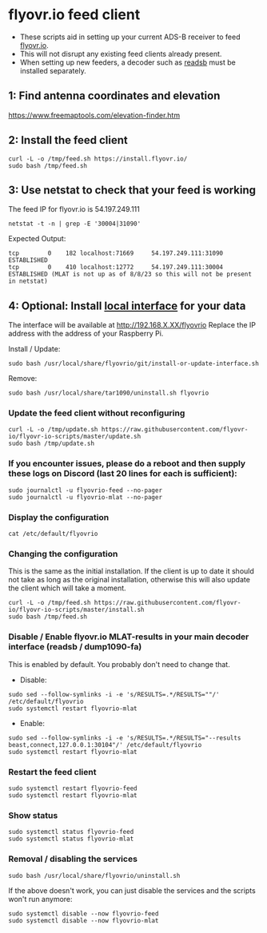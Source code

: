 # flyovr.io feed client

- These scripts aid in setting up your current ADS-B receiver to feed [flyovr.io](https://flyovr.io/).
- This will not disrupt any existing feed clients already present.
- When setting up new feeders, a decoder such as [readsb](https://github.com/wiedehopf/adsb-scripts/wiki/Automatic-installation-for-readsb) must be installed separately.

## 1: Find antenna coordinates and elevation

<https://www.freemaptools.com/elevation-finder.htm>

## 2: Install the feed client

```
curl -L -o /tmp/feed.sh https://install.flyovr.io/
sudo bash /tmp/feed.sh
```

## 3: Use netstat to check that your feed is working
The feed IP for flyovr.io is 54.197.249.111

```
netstat -t -n | grep -E '30004|31090'
```
Expected Output:
```
tcp        0    182 localhost:71669     54.197.249.111:31090      ESTABLISHED
tcp        0    410 localhost:12772     54.197.249.111:30004      ESTABLISHED (MLAT is not up as of 8/8/23 so this will not be present in netstat)
```

## 4: Optional: Install [local interface](https://github.com/wiedehopf/tar1090) for your data

The interface will be available at http://192.168.X.XX/flyovrio 
Replace the IP address with the address of your Raspberry Pi.

Install / Update:
```
sudo bash /usr/local/share/flyovrio/git/install-or-update-interface.sh
```
Remove:
```
sudo bash /usr/local/share/tar1090/uninstall.sh flyovrio
```

### Update the feed client without reconfiguring

```
curl -L -o /tmp/update.sh https://raw.githubusercontent.com/flyovr-io/flyovr-io-scripts/master/update.sh
sudo bash /tmp/update.sh
```

### If you encounter issues, please do a reboot and then supply these logs on Discord (last 20 lines for each is sufficient):

```
sudo journalctl -u flyovrio-feed --no-pager
sudo journalctl -u flyovrio-mlat --no-pager
```

### Display the configuration

```
cat /etc/default/flyovrio
```

### Changing the configuration

This is the same as the initial installation.
If the client is up to date it should not take as long as the original installation,
otherwise this will also update the client which will take a moment.

```
curl -L -o /tmp/feed.sh https://raw.githubusercontent.com/flyovr-io/flyovr-io-scripts/master/install.sh
sudo bash /tmp/feed.sh
```

### Disable / Enable flyovr.io MLAT-results in your main decoder interface (readsb / dump1090-fa)

This is enabled by default. You probably don't need to change that.

- Disable:

```
sudo sed --follow-symlinks -i -e 's/RESULTS=.*/RESULTS=""/' /etc/default/flyovrio
sudo systemctl restart flyovrio-mlat
```
- Enable:

```
sudo sed --follow-symlinks -i -e 's/RESULTS=.*/RESULTS="--results beast,connect,127.0.0.1:30104"/' /etc/default/flyovrio
sudo systemctl restart flyovrio-mlat
```

### Restart the feed client

```
sudo systemctl restart flyovrio-feed
sudo systemctl restart flyovrio-mlat
```

### Show status

```
sudo systemctl status flyovrio-feed
sudo systemctl status flyovrio-mlat
```

### Removal / disabling the services

```
sudo bash /usr/local/share/flyovrio/uninstall.sh
```

If the above doesn't work, you can just disable the services and the scripts won't run anymore:

```
sudo systemctl disable --now flyovrio-feed
sudo systemctl disable --now flyovrio-mlat
```
